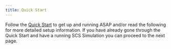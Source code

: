 ```yaml
---
title: Quick Start
---
```


Follow the [Quick Start](https://ihmcrobotics.github.io/ihmc-open-robotics-software/docs/quickstarthome.html) to get up and running ASAP and/or read the following for more detailed setup information.  If you have already gone through the Quick Start and have a running SCS Simulation you can proceed to the next page.
